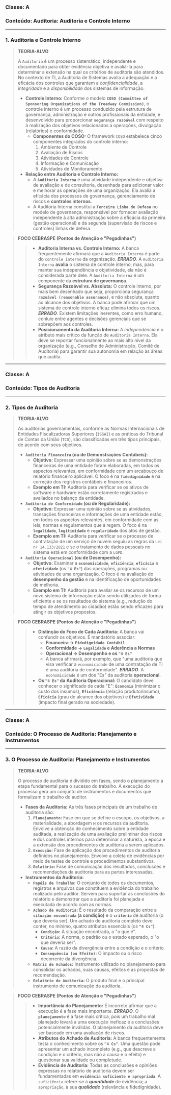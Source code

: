 ### **Classe:** A
### **Conteúdo:** Auditoria: Auditoria e Controle Interno

---

### **1. Auditoria e Controle Interno**

> **TEORIA-ALVO**
>
> A `Auditoria` é um processo sistemático, independente e documentado para obter evidência objetiva e avaliá-la para determinar a extensão na qual os critérios de auditoria são atendidos. No contexto de TI, a Auditoria de Sistemas avalia a adequação e a eficácia dos controles que garantem a *confidencialidade*, a *integridade* e a *disponibilidade* dos sistemas de informação.
>
> * **Controle Interno:** Conforme o modelo **`COSO (Committee of Sponsoring Organizations of the Treadway Commission)`**, o controle interno é um processo conduzido pela estrutura de governança, administração e outros profissionais da entidade, e desenvolvido para proporcionar **`segurança razoável`** com respeito à realização dos objetivos relacionados a operações, divulgação (relatórios) e conformidade.
>     * **Componentes do COSO:** O framework `COSO` estabelece cinco componentes integrados do controle interno:
>         1.  Ambiente de Controle
>         2.  Avaliação de Riscos
>         3.  Atividades de Controle
>         4.  Informação e Comunicação
>         5.  Atividades de Monitoramento
> * **Relação entre Auditoria e Controle Interno:**
>     * A **`Auditoria Interna`** é uma atividade independente e objetiva de avaliação e de consultoria, desenhada para adicionar valor e melhorar as operações de uma organização. Ela avalia a eficácia dos processos de governança, gerenciamento de riscos e **controles internos**.
>     * A Auditoria Interna constitui a **`Terceira Linha de Defesa`** no modelo de governança, responsável por fornecer avaliação independente à alta administração sobre a eficácia da primeira (gestão operacional) e da segunda (supervisão de riscos e controles) linhas de defesa.

> **FOCO CEBRASPE (Pontos de Atenção e "Pegadinhas")**
>
> > * **Auditoria Interna vs. Controle Interno:** A banca frequentemente afirmará que a `Auditoria Interna` é parte do `controle interno` da organização. ***ERRADO***. A `Auditoria Interna` **avalia** o sistema de controle interno, mas, para manter sua independência e objetividade, ela não é considerada parte dele. A `Auditoria Interna` é um componente da **estrutura de governança**.
> > * **Segurança Razoável vs. Absoluta:** O controle interno, por mais bem desenhado que seja, proporciona segurança **`razoável (reasonable assurance)`**, e não absoluta, quanto ao alcance dos objetivos. A banca pode afirmar que um sistema de controle interno eficaz elimina todos os riscos. ***ERRADO***. Existem limitações inerentes, como erro humano, conluio entre agentes e decisões gerenciais que se sobrepõem aos controles.
> > * **Posicionamento da Auditoria Interna:** A *independência* é o atributo mais crítico da função de `Auditoria Interna`. Ela deve se reportar funcionalmente ao mais alto nível da organização (e.g., Conselho de Administração, Comitê de Auditoria) para garantir sua autonomia em relação às áreas que audita.

---

### **Classe:** A
### **Conteúdo:** Tipos de Auditoria

---

### **2. Tipos de Auditoria**

> **TEORIA-ALVO**
>
> As auditorias governamentais, conforme as Normas Internacionais de Entidades Fiscalizadoras Superiores (`ISSAI`) e as práticas do Tribunal de Contas da União (`TCU`), são classificadas em três tipos principais, de acordo com seus objetivos.
>
> * **`Auditoria Financeira` (ou de Demonstrações Contábeis):**
>     * **Objetivo:** Expressar uma opinião sobre se as demonstrações financeiras de uma entidade foram elaboradas, em todos os aspectos relevantes, em conformidade com um arcabouço de relatório financeiro aplicável. O foco é na **`fidedignidade`** e na correção dos registros contábeis e financeiros.
>     * **Exemplo em TI:** Auditoria para verificar se os ativos de software e hardware estão corretamente registrados e avaliados no balanço da entidade.
> * **`Auditoria de Conformidade` (ou de Regularidade):**
>     * **Objetivo:** Expressar uma opinião sobre se as atividades, transações financeiras e informações de uma entidade estão, em todos os aspectos relevantes, em conformidade com as leis, normas e regulamentos que a regem. O foco é na **`legalidade`**, **`legitimidade`** e **`regularidade`** dos atos de gestão.
>     * **Exemplo em TI:** Auditoria para verificar se o processo de contratação de um serviço de nuvem seguiu as regras da `Lei nº 14.133/2021` e se o tratamento de dados pessoais no sistema está em conformidade com a `LGPD`.
> * **`Auditoria Operacional` (ou de Desempenho):**
>     * **Objetivo:** Examinar a **`economicidade`**, **`eficiência`**, **`eficácia`** e **`efetividade`** (os **`"4 Es"`**) das operações, programas ou atividades de uma organização. O foco é na avaliação do **desempenho da gestão** e na identificação de oportunidades de melhoria.
>     * **Exemplo em TI:** Auditoria para avaliar se os recursos de um novo sistema de informação estão sendo utilizados de forma eficiente e se os resultados do sistema (e.g., redução do tempo de atendimento ao cidadão) estão sendo eficazes para atingir os objetivos propostos.

> **FOCO CEBRASPE (Pontos de Atenção e "Pegadinhas")**
>
> > * **Distinção do Foco de Cada Auditoria:** A banca vai confundir os objetivos. É mandatório associar:
> >     * **Financeira → `Fidedignidade Contábil`**
> >     * **Conformidade → `Legalidade` e Aderência a Normas**
> >     * **Operacional → Desempenho e os `"4 Es"`**
> >     * A banca afirmará, por exemplo, que "uma auditoria que visa verificar a `economicidade` de uma contratação de TI é uma auditoria de conformidade". ***ERRADO***. A `economicidade` é um dos "Es" da auditoria **operacional**.
> > * **Os `"4 Es"` da Auditoria Operacional:** O candidato deve conhecer o significado de cada "E": **`Economia`** (minimizar o custo dos insumos), **`Eficiência`** (relação produto/insumo), **`Eficácia`** (grau de alcance dos objetivos) e **`Efetividade`** (impacto final gerado na sociedade).

---

### **Classe:** A
### **Conteúdo:** O Processo de Auditoria: Planejamento e Instrumentos

---

### **3. O Processo de Auditoria: Planejamento e Instrumentos**

> **TEORIA-ALVO**
>
> O processo de auditoria é dividido em fases, sendo o planejamento a etapa fundamental para o sucesso do trabalho. A execução do processo gera um conjunto de instrumentos e documentos que formalizam o trabalho do auditor.
>
> * **Fases da Auditoria:** As três fases principais de um trabalho de auditoria são:
>     1.  **`Planejamento`:** Fase em que se define o escopo, os objetivos, a materialidade, a abordagem и os recursos da auditoria. Envolve a obtenção de conhecimento sobre a entidade auditada, a realização de uma avaliação preliminar dos riscos e dos controles internos para determinar a natureza, a época e a extensão dos procedimentos de auditoria a serem aplicados.
>     2.  **`Execução`:** Fase de aplicação dos procedimentos de auditoria definidos no planejamento. Envolve a coleta de evidências por meio de testes de controle e procedimentos substantivos.
>     3.  **`Relatório`:** Fase de comunicação dos resultados, conclusões e recomendações da auditoria para as partes interessadas.
> * **Instrumentos da Auditoria:**
>     * **`Papéis de Trabalho`:** O conjunto de todos os documentos, registros e arquivos que constituem a evidência do trabalho realizado pelo auditor. Servem para suportar as conclusões do relatório e demonstrar que a auditoria foi planejada e executada de acordo com as normas.
>     * **`Achado de Auditoria`:** É o resultado da comparação entre a **`situação encontrada` (a condição)** e o **`critério`** de auditoria (o que deveria ser). Um achado de auditoria completo deve conter, no mínimo, quatro atributos essenciais (os **`"4 Cs"`**):
>         * **`Condição`:** A situação encontrada, o "o que é".
>         * **`Critério`:** A norma, o padrão ou o estado esperado, o "o que deveria ser".
>         * **`Causa`:** A razão da divergência entre a condição e o critério.
>         * **`Consequência (ou Efeito)`:** O impacto ou o risco decorrente da divergência.
>     * **`Matriz de Achados`:** Instrumento utilizado no planejamento para consolidar os achados, suas causas, efeitos e as propostas de recomendação.
>     * **`Relatório de Auditoria`:** O produto final e o principal instrumento de comunicação da auditoria.

> **FOCO CEBRASPE (Pontos de Atenção e "Pegadinhas")**
>
> > * **Importância do Planejamento:** É incorreto afirmar que a execução é a fase mais importante. ***ERRADO***. O **`planejamento`** é a fase mais crítica, pois um trabalho mal planejado levará a uma execução ineficaz e a conclusões potencialmente inválidas. O planejamento da auditoria deve ser baseado em uma avaliação de riscos.
> > * **Atributos do Achado de Auditoria:** A banca frequentemente testa o conhecimento sobre os **`"4 Cs"`**. Uma questão pode apresentar um achado incompleto (e.g., que descreve a condição e o critério, mas não a causa e o efeito) e questionar sua validade ou completude.
> > * **Evidência de Auditoria:** Todas as conclusões e opiniões expressas no relatório de auditoria devem ser fundamentadas em **`evidência suficiente e apropriada`**. A `suficiência` refere-se à ***quantidade*** de evidência; a `apropriação`, à sua ***qualidade*** (relevância e fidedignidade).

